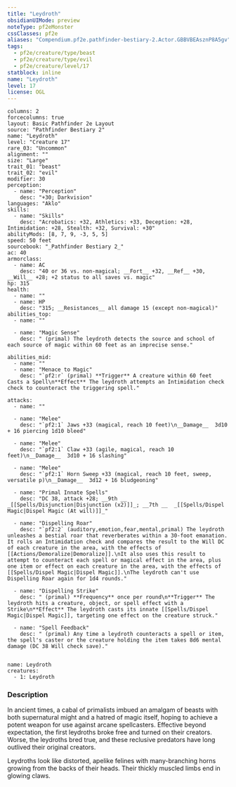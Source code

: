 ```yaml
---
title: "Leydroth"
obsidianUIMode: preview
noteType: pf2eMonster
cssClasses: pf2e
aliases: "Compendium.pf2e.pathfinder-bestiary-2.Actor.GBBVBEAsznP8A5gv" 
tags:
  - pf2e/creature/type/beast
  - pf2e/creature/type/evil
  - pf2e/creature/level/17
statblock: inline
name: "Leydroth"
level: 17
license: OGL
---
```


```statblock
columns: 2
forcecolumns: true
layout: Basic Pathfinder 2e Layout
source: "Pathfinder Bestiary 2"
name: "Leydroth"
level: "Creature 17"
rare_03: "Uncommon"
alignment: ""
size: "Large"
trait_01: "beast"
trait_02: "evil"
modifier: 30
perception:
  - name: "Perception"
    desc: "+30; Darkvision"
languages: "Aklo"
skills:
  - name: "Skills"
    desc: "Acrobatics: +32, Athletics: +33, Deception: +28, Intimidation: +28, Stealth: +32, Survival: +30"
abilityMods: [8, 7, 9, -3, 5, 5]
speed: 50 feet
sourcebook: "_Pathfinder Bestiary 2_"
ac: 40
armorclass:
  - name: AC
    desc: "40 or 36 vs. non-magical; __Fort__ +32, __Ref__ +30, __Will__ +28; +2 status to all saves vs. magic"
hp: 315
health:
  - name: ""
  - name: HP
    desc: "315; __Resistances__ all damage 15 (except non-magical)"
abilities_top:
  - name: ""

  - name: "Magic Sense"
    desc: " (primal) The leydroth detects the source and school of each source of magic within 60 feet as an imprecise sense."

abilities_mid:
  - name: ""
  - name: "Menace to Magic"
    desc: "`pf2:r` (primal) **Trigger** A creature within 60 feet Casts a Spell\n**Effect** The leydroth attempts an Intimidation check check to counteract the triggering spell."

attacks:
  - name: ""

  - name: "Melee"
    desc: "`pf2:1` Jaws +33 (magical, reach 10 feet)\n__Damage__  3d10 + 16 piercing 1d10 bleed"

  - name: "Melee"
    desc: "`pf2:1` Claw +33 (agile, magical, reach 10 feet)\n__Damage__  3d10 + 16 slashing"

  - name: "Melee"
    desc: "`pf2:1` Horn Sweep +33 (magical, reach 10 feet, sweep, versatile p)\n__Damage__  3d12 + 16 bludgeoning"

  - name: "Primal Innate Spells"
    desc: "DC 38, attack +28; __9th __  _[[Spells/Disjunction|Disjunction (x2)]]_; __7th __  _[[Spells/Dispel Magic|Dispel Magic (At will)]]_"

  - name: "Dispelling Roar"
    desc: "`pf2:2` (auditory,emotion,fear,mental,primal) The leydroth unleashes a bestial roar that reverberates within a 30-foot emanation. It rolls an Intimidation check and compares the result to the Will DC of each creature in the area, with the effects of [[Actions/Demoralize|Demoralize]].\nIt also uses this result to attempt to counteract each spell or magical effect in the area, plus one item or effect on each creature in the area, with the effects of [[Spells/Dispel Magic|Dispel Magic]].\nThe leydroth can't use Dispelling Roar again for 1d4 rounds."

  - name: "Dispelling Strike"
    desc: " (primal) **Frequency** once per round\n**Trigger** The leydroth hits a creature, object, or spell effect with a Strike\n**Effect** The leydroth casts its innate [[Spells/Dispel Magic|Dispel Magic]], targeting one effect on the creature struck."

  - name: "Spell Feedback"
    desc: " (primal) Any time a leydroth counteracts a spell or item, the spell's caster or the creature holding the item takes 8d6 mental damage (DC 38 Will check save)."
 
```

```encounter-table
name: Leydroth
creatures:
  - 1: Leydroth
```


### Description
In ancient times, a cabal of primalists imbued an amalgam of beasts with both supernatural might and a hatred of magic itself, hoping to achieve a potent weapon for use against arcane spellcasters. Effective beyond expectation, the first leydroths broke free and turned on their creators. Worse, the leydroths bred true, and these reclusive predators have long outlived their original creators.

Leydroths look like distorted, apelike felines with many-branching horns growing from the backs of their heads. Their thickly muscled limbs end in glowing claws.
